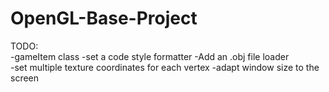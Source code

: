 # OpenGL-Base-Project


TODO:   
-gameItem class
-set a code style formatter
-Add an .obj file loader  
-set multiple texture coordinates for each vertex
-adapt window size to the screen 